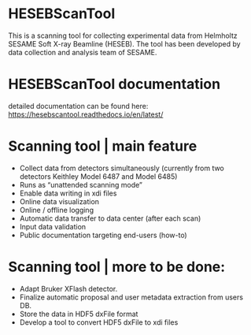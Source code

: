 # HESEBScanTool
This is a scanning tool for collecting experimental data from Helmholtz SESAME Soft X-ray Beamline (HESEB). The tool has been developed by data collection and analysis team of SESAME. 

# HESEBScanTool documentation
detailed documentation  can be found here: https://hesebscantool.readthedocs.io/en/latest/

# Scanning tool | main feature
* Collect data from detectors simultaneously (currently from two detectors Keithley Model 6487 and Model 6485)
* Runs as “unattended scanning mode”
* Enable data writing in xdi files
* Online data visualization
* Online / offline logging 
* Automatic data transfer to data center (after each scan)
* Input data validation 
* Public documentation targeting end-users (how-to)
# Scanning tool | more to be done: 
* Adapt Bruker XFlash detector. 
* Finalize automatic proposal and user metadata extraction from users DB.
* Store the data in HDF5 dxFile format 
* Develop a tool to convert HDF5 dxFile to xdi files 


